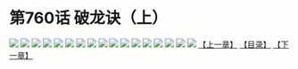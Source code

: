 # 第760话 破龙诀（上）
![](https://mhpic.xiaomingtaiji.net/comic/D/斗破苍穹/第760话F1_262426/1.jpg-zymk.middle.webp)
![](https://mhpic.xiaomingtaiji.net/comic/D/斗破苍穹/第760话F1_262426/2.jpg-zymk.middle.webp)
![](https://mhpic.xiaomingtaiji.net/comic/D/斗破苍穹/第760话F1_262426/3.jpg-zymk.middle.webp)
![](https://mhpic.xiaomingtaiji.net/comic/D/斗破苍穹/第760话F1_262426/4.jpg-zymk.middle.webp)
![](https://mhpic.xiaomingtaiji.net/comic/D/斗破苍穹/第760话F1_262426/5.jpg-zymk.middle.webp)
![](https://mhpic.xiaomingtaiji.net/comic/D/斗破苍穹/第760话F1_262426/6.jpg-zymk.middle.webp)
![](https://mhpic.xiaomingtaiji.net/comic/D/斗破苍穹/第760话F1_262426/7.jpg-zymk.middle.webp)
![](https://mhpic.xiaomingtaiji.net/comic/D/斗破苍穹/第760话F1_262426/8.jpg-zymk.middle.webp)
![](https://mhpic.xiaomingtaiji.net/comic/D/斗破苍穹/第760话F1_262426/9.jpg-zymk.middle.webp)
![](https://mhpic.xiaomingtaiji.net/comic/D/斗破苍穹/第760话F1_262426/10.jpg-zymk.middle.webp)
![](https://mhpic.xiaomingtaiji.net/comic/D/斗破苍穹/第760话F1_262426/11.jpg-zymk.middle.webp)
![](https://mhpic.xiaomingtaiji.net/comic/D/斗破苍穹/第760话F1_262426/12.jpg-zymk.middle.webp)
![](https://mhpic.xiaomingtaiji.net/comic/D/斗破苍穹/第760话F1_262426/13.jpg-zymk.middle.webp)
![](https://mhpic.xiaomingtaiji.net/comic/D/斗破苍穹/第760话F1_262426/14.jpg-zymk.middle.webp)
![](https://mhpic.xiaomingtaiji.net/comic/D/斗破苍穹/第760话F1_262426/15.jpg-zymk.middle.webp)
![](https://mhpic.xiaomingtaiji.net/comic/D/斗破苍穹/第760话F1_262426/16.jpg-zymk.middle.webp)
![](https://mhpic.xiaomingtaiji.net/comic/D/斗破苍穹/第760话F1_262426/17.jpg-zymk.middle.webp)
[【上一章】](./763.md)
[【目录】](./READMD.md)
[【下一章】](./765.md)
